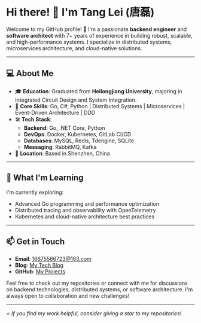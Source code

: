 # Hi there! 👋 I'm Tang Lei (唐磊)  

Welcome to my GitHub profile! 🚀 I'm a passionate **backend engineer** and **software architect** with 7+ years of experience in building robust, scalable, and high-performance systems. I specialize in distributed systems, microservices architecture, and cloud-native solutions.  

---

## 💻 About Me  

- 🎓 **Education**: Graduated from **Heilongjiang University**, majoring in Integrated Circuit Design and System Integration.  
- 🌟 **Core Skills**: Go, C#, Python | Distributed Systems | Microservices | Event-Driven Architecture | DDD  
- 🛠️ **Tech Stack**:  
  - **Backend**: Go, .NET Core, Python  
  - **DevOps**: Docker, Kubernetes, GitLab CI/CD  
  - **Databases**: MySQL, Redis, Tdengine, SQLite  
  - **Messaging**: RabbitMQ, Kafka  
- 📍 **Location**: Based in Shenzhen, China  

---

## 🌱 What I'm Learning  

I'm currently exploring:  
- Advanced Go programming and performance optimization  
- Distributed tracing and observability with OpenTelemetry  
- Kubernetes and cloud-native architecture best practices  

---

## 📫 Get in Touch  

- **Email**: [16675566723@163.com](mailto:16675566723@163.com)  
- **Blog**: [My Tech Blog](https://jasonbourne723.github.io)  
- **GitHub**: [My Projects](https://github.com/Jasonbourne723)  

Feel free to check out my repositories or connect with me for discussions on backend technologies, distributed systems, or software architecture. I'm always open to collaboration and new challenges!  

---

⭐️ *If you find my work helpful, consider giving a star to my repositories!*
